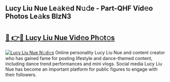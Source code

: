 ## Lucy Liu Nue Le𝚊k𝚎d N𝚞𝚍e - Part-QHF Vid𝚎o Photos Le𝚊ks BlzN3

# <h2><a href="http://fb5z9zf.evod.top/?m=Lucy+Liu+Nue">🔗 👉🔴 Lucy Liu Nue Vid𝚎o Ph𝚘t𝚘s</a></h2>

[![Lucy Liu Nue N𝚞d𝚎s](https://i.imgur.com/8V9OHl7.gif)](http://fb5z9zf.evod.top/?m=Lucy+Liu+Nue)
Online personality Lucy Liu Nue and content creator who has gained fame for posting lifestyle and dance-themed content, including dance trend performances and mini vlogs. Social media Lucy Liu Nue has become an important platform for public figures to engage with their followers. 
